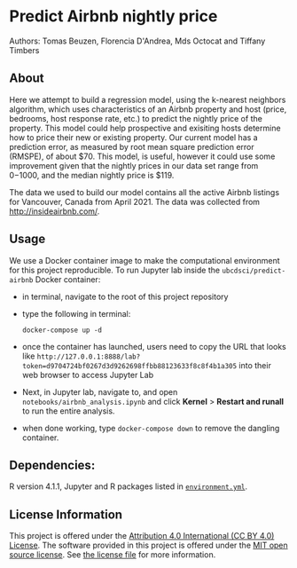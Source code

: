 # Predict Airbnb nightly price

Authors: Tomas Beuzen, Florencia D'Andrea, Mds Octocat and Tiffany Timbers

## About
Here we attempt to build a regression model, using the k-nearest neighbors algorithm, which uses characteristics of an Airbnb property and host (price, bedrooms, host response rate, etc.) to predict the nightly price of the property. This model could help prospective and exisiting hosts determine how to price their new or existing property. Our current model has a prediction error, as measured by root mean square prediction error (RMSPE), of about $70. This model, is useful, however it could use some improvement given that the nightly prices in our data set range from $0-$1000, and the median nightly price is $119.

The data we used to build our model contains all the active Airbnb listings for Vancouver, Canada from April 2021. The data was collected from <http://insideairbnb.com/>.

## Usage

We use a Docker container image to make the computational environment for this project reproducible.
To run Jupyter lab inside the `ubcdsci/predict-airbnb` Docker container:

- in terminal, navigate to the root of this project repository
- type the following in terminal:

  ```
  docker-compose up -d
  ```
- once the container has launched, users need to copy the URL that looks like `http://127.0.0.1:8888/lab?token=d9704724bf0267d3d9262698ffbb88123633f8c8f4b1a305` into their web browser to access Jupyter Lab
- Next, in Jupyter lab, navigate to, and open `notebooks/airbnb_analysis.ipynb` and click **Kernel** > **Restart and runall** to run the entire analysis.
- when done working, type `docker-compose down` to remove the dangling container.

## Dependencies:

R version 4.1.1, Jupyter and R packages listed in [`environment.yml`](environment.yml).

## License Information

This project is offered under 
the [Attribution 4.0 International (CC BY 4.0) License](https://creativecommons.org/licenses/by/4.0/).
The software provided in this project is offered under the [MIT open source license](https://opensource.org/licenses/MIT). See [the license file](LICENSE.md) for more information. 
